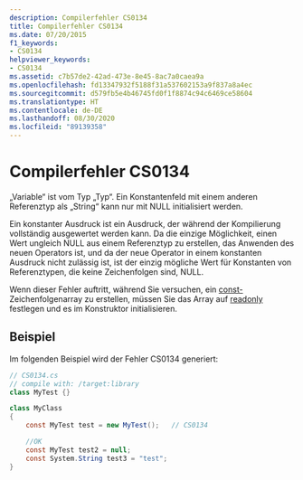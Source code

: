 ```yaml
---
description: Compilerfehler CS0134
title: Compilerfehler CS0134
ms.date: 07/20/2015
f1_keywords:
- CS0134
helpviewer_keywords:
- CS0134
ms.assetid: c7b57de2-42ad-473e-8e45-8ac7a0caea9a
ms.openlocfilehash: fd13347932f5188f31a537602153a9f837a8a4ec
ms.sourcegitcommit: d579fb5e4b46745fd0f1f8874c94c6469ce58604
ms.translationtype: HT
ms.contentlocale: de-DE
ms.lasthandoff: 08/30/2020
ms.locfileid: "89139358"
---
```

# <a name="compiler-error-cs0134"></a>Compilerfehler CS0134

„Variable“ ist vom Typ „Typ“. Ein Konstantenfeld mit einem anderen Referenztyp als „String“ kann nur mit NULL initialisiert werden.

 Ein konstanter Ausdruck ist ein Ausdruck, der während der Kompilierung vollständig ausgewertet werden kann. Da die einzige Möglichkeit, einen Wert ungleich NULL aus einem Referenztyp zu erstellen, das Anwenden des neuen Operators ist, und da der neue Operator in einem konstanten Ausdruck nicht zulässig ist, ist der einzig mögliche Wert für Konstanten von Referenztypen, die keine Zeichenfolgen sind, NULL.

 Wenn dieser Fehler auftritt, während Sie versuchen, ein [const-](../keywords/const.md)Zeichenfolgenarray zu erstellen, müssen Sie das Array auf [readonly](../keywords/readonly.md) festlegen und es im Konstruktor initialisieren.

## <a name="example"></a>Beispiel

 Im folgenden Beispiel wird der Fehler CS0134 generiert:

```csharp
// CS0134.cs
// compile with: /target:library
class MyTest {}

class MyClass
{
    const MyTest test = new MyTest();   // CS0134

    //OK
    const MyTest test2 = null;
    const System.String test3 = "test";
}
```
